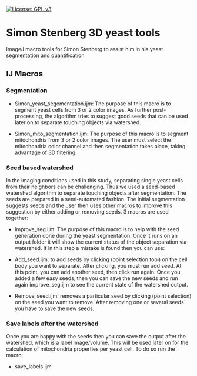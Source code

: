 [![License: GPL v3](https://img.shields.io/badge/License-GPLv3-blue.svg)](https://www.gnu.org/licenses/gpl-3.0)

# Simon Stenberg 3D yeast tools
ImageJ macro tools for Simon Stenberg to assist him in his yeast segmentation and quantification


## IJ Macros

### Segmentation

* Simon_yeast_segementation.ijm: The purpose of this macro is to segment yeast cells from 3 or 2 color images. As further post-processing, the algorithm tries to suggest good seeds that can be used later on to separate touching objects via watershed. 

* Simon_mito_segmentation.ijm: The purpose of this macro is to segment mitochondria from 3 or 2 color images. The user must select the mitochondria color channel and then segmentation takes place, taking advantage of 3D filtering.

### Seed based watershed

In the imaging conditions used in this study, separating single yeast cells from their neighbors can be challenging. Thus we used a seed-based watershed algorithm to separate touching objects after segmentation. The seeds are prepared in a semi-automated fashion. The initial segmentation suggests seeds and the user then uses other macros to improve this suggestion by either adding or removing seeds. 3 macros are used together:

* improve_seg.ijm: The purpose of this macro is to help with the seed generation done during the yeast segmentation. Once it runs on an output folder it will show the current status of the object separation via watershed. If in this step a mistake is found then you can use:

* Add_seed.ijm: to add seeds by clicking (point selection tool) on the cell body you want to separate. After clicking, you must run add seed. At this point, you can add another seed, then click run again. Once you added a few easy seeds, then you can save the new seeds and run again improve_seg.ijm to see the current state of the watershed output.

* Remove_seed.ijm: removes a particular seed by clicking (point selection) on the seed you want to remove. After removing one or several seeds you have to save the new seeds.

### Save labels after the watershed

Once you are happy with the seeds then you can save the output after the watershed, which is a label image/volume. This will be used later on for the calculation of mitochondria properties per yeast cell. To do so run the macro: 

* save_labels.ijm


